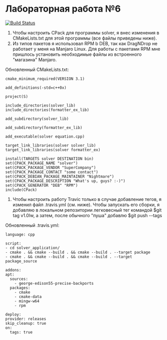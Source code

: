 # Лабораторная работа №6
[![Build Status](https://travis-ci.com/Berendei-Jr/lab06.svg?branch=main)](https://travis-ci.com/Berendei-Jr/lab06)

  1) Чтобы настроить CPack для программы solver, я внес изменения в CMakeLists.txt для этой программы (все файлы приведены ниже).
  2) Из типов пакетов я использовал RPM b DEB, так как DragNDrop не работает у меня на Manjaro Linux. Для работы с пакетами RPM мне пришлось установить необходимые файлы из встроенного "магазина" Manjaro.

  Обновленный CMakeLists.txt:
   ```
cmake_minimum_required(VERSION 3.1)

add_definitions(-std=c++0x)

project(S)

include_directories(solver_lib)
include_directories(formatter_ex_lib)

add_subdirectory(solver_lib)

add_subdirectory(formatter_ex_lib)

add_executable(solver equation.cpp)

target_link_libraries(solver solver_lib)
target_link_libraries(solver formatter_ex)

install(TARGETS solver DESTINATION bin)
set(CPACK_PACKAGE_NAME "solver")
set(CPACK_PACKAGE_VENDOR "SuperCompany")
set(CPACK_PACKAGE_CONTACT "some contact")
set(CPACK_DEBIAN_PACKAGE_MAINTAINER "Nightmare")
set(CPACK_PACKAGE_DESCRIPTION "What's up, guys? :-)")
set(CPACK_GENERATOR "DEB" "RPM")
include(CPack)
```
 1) Чтобы настроить работу Travic только в случае добавление тегов, я изменил файл .travis.yml (см. ниже). Чтобы запускать его сборки, я добавляю в локальном репозитории легковесный тег командой $git tag v1.0lw, а затем, после обычного "пуша" добавлю $git push --tags

 Обновленный .travis.yml:
  ```
language: cpp

script:
- cd solver_application/
- cmake . && cmake --build . && cmake --build . --target package
- cmake . && cmake --build . && cmake --build . --target package_source

addons:
  apt:
    sources:
      - george-edison55-precise-backports
    packages:
      - cmake
      - cmake-data
      - mingw-w64
      - rpm

 deploy:
  provider: releases
  skip_cleanup: true
  on:
    tags: true
```
